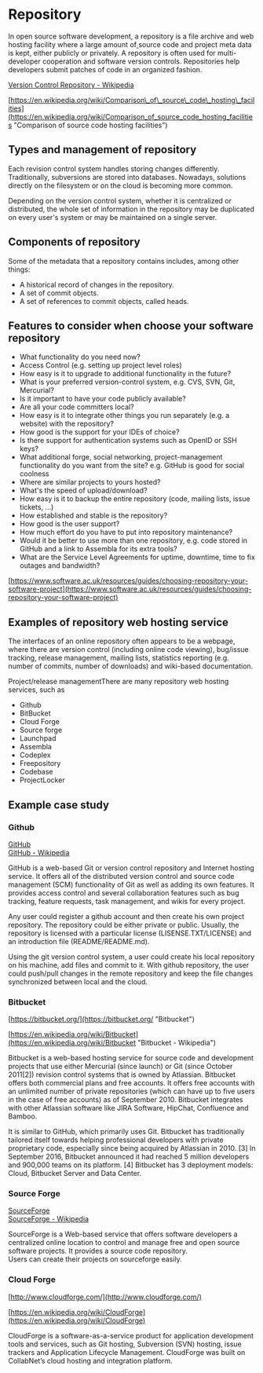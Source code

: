 # Repository

In open source software development, a repository is a file archive and web hosting facility where a large amount of[ ](https://en.wikipedia.org/wiki/Source_code)source code and project meta data is kept, either publicly or privately. A repository is often used for multi-developer cooperation and software version controls. Repositories help developers submit patches of code in an organized fashion.

[Version Control Repository - Wikipedia](https://www.gitbook.com/book/qianxux/flossbok/edit#)

[https://en.wikipedia.org/wiki/Comparison\_of\_source\_code\_hosting\_facilities](https://en.wikipedia.org/wiki/Comparison_of_source_code_hosting_facilities "Comparison of source code hosting facilities")

## Types and management of repository

Each revision control system handles storing changes differently. Traditionally, subversions are stored into databases. Nowadays, solutions directly on the filesystem or on the cloud is becoming more common.

Depending on the version control system, whether it is centralized or distributed, the whole set of information in the repository may be duplicated on every user's system or may be maintained on a single server.

## Components of repository

Some of the metadata that a repository contains includes, among other things:

* A historical record of changes in the repository.
* A set of commit objects.
* A set of references to commit objects, called heads.

## Features to consider when choose your software repository

* What functionality do you need now?
* Access Control \(e.g. setting up project level roles\)
* How easy is it to upgrade to additional functionality in the future?
* What is your preferred version-control system, e.g. CVS, SVN, Git, Mercurial?
* Is it important to have your code publicly available?
* Are all your code committers local?
* How easy is it to integrate other things you run separately \(e.g. a website\) with the repository?
* How good is the support for your IDEs of choice?
* Is there support for authentication systems such as OpenID or SSH keys?
* What additional forge, social networking, project-management functionality do you want from the site? e.g. GitHub is good for social coolness
* Where are similar projects to yours hosted?
* What's the speed of upload/download?
* How easy is it to backup the entire repository \(code, mailing lists, issue tickets, ...\)
* How established and stable is the repository?
* How good is the user support?
* How much effort do you have to put into repository maintenance?
* Would it be better to use more than one repository, e.g. code stored in GitHub and a link to Assembla for its extra tools?
* What are the Service Level Agreements for uptime, downtime, time to fix outages and bandwidth?

[https://www.software.ac.uk/resources/guides/choosing-repository-your-software-project](https://www.software.ac.uk/resources/guides/choosing-repository-your-software-project)

## Examples of repository web hosting service

The interfaces of an online repository often appears to be a webpage, where there are version control \(including online code viewing\), bug/issue tracking, release management, mailing lists, statistics reporting \(e.g. number of commits, number of downloads\) and wiki-based documentation.

Project/release managementThere are many repository web hosting services, such as

* Github
* BitBucket
* Cloud Forge
* Source forge
* Launchpad
* Assembla
* Codeplex
* Freepository
* Codebase
* ProjectLocker

## Example case study

### Github

[GitHub](https://github.com/)  
[GitHub - Wikipedia](https://en.wikipedia.org/wiki/GitHub)

GitHub is a web-based Git or version control repository and Internet hosting service. It offers all of the distributed version control and source code management \(SCM\) functionality of Git as well as adding its own features.  It provides access control and several collaboration features such as bug tracking, feature requests, task management, and wikis for every project.

Any user could register a github account and then create his own project repository. The repository could be either private or public. Usually, the repository is licensed with a particular license \(LISENSE.TXT/LICENSE\) and an introduction file \(README/README.md\).

Using the git version control system, a user could create his local repository on his machine, add files and commit to it. With github repository, the user could push/pull changes in the remote repository and keep the file changes synchronized between local and the cloud.

### Bitbucket

[https://bitbucket.org/](https://bitbucket.org/ "Bitbucket")

[https://en.wikipedia.org/wiki/Bitbucket](https://en.wikipedia.org/wiki/Bitbucket "Bitbucket - Wikipedia")

Bitbucket is a web-based hosting service for source code and development projects that use either Mercurial \(since launch\) or Git \(since October 2011\[2\]\) revision control systems that is owned by Atlassian. Bitbucket offers both commercial plans and free accounts. It offers free accounts with an unlimited number of private repositories \(which can have up to five users in the case of free accounts\) as of September 2010. Bitbucket integrates with other Atlassian software like JIRA Software, HipChat, Confluence and Bamboo.

It is similar to GitHub, which primarily uses Git. Bitbucket has traditionally tailored itself towards helping professional developers with private proprietary code, especially since being acquired by Atlassian in 2010. \[3\] In September 2016, Bitbucket announced it had reached 5 million developers and 900,000 teams on its platform. \[4\] Bitbucket has 3 deployment models: Cloud, Bitbucket Server and Data Center.

### Source Forge

[SourceForge](https://sourceforge.net/)  
[SourceForge - Wikipedia](https://en.wikipedia.org/wiki/SourceForge)

SourceForge is a Web-based service that offers software developers a centralized online location to control and manage free and open source software projects. It provides a source code repository.  
Users can create their projects on sourceforge easily.

### Cloud Forge

[http://www.cloudforge.com/](http://www.cloudforge.com/)

[https://en.wikipedia.org/wiki/CloudForge](https://en.wikipedia.org/wiki/CloudForge)

CloudForge is a software-as-a-service product for application development tools and services, such as Git hosting, Subversion \(SVN\) hosting, issue trackers and Application Lifecycle Management. CloudForge was built on CollabNet’s cloud hosting and integration platform.

### 



